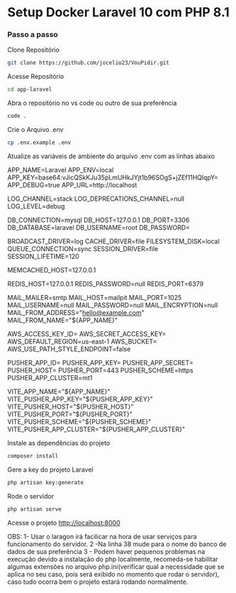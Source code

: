 
# Setup Docker Laravel 10 com PHP 8.1

### Passo a passo
Clone Repositório
```sh
git clone https://github.com/jocelio23/VouPidir.git
```

Acesse Repositório
```sh
cd app-laravel
```
Abra o repositório no vs code  ou outro de sua preferência
```sh
code . 
```

Crie o Arquivo .env
```sh
cp .env.example .env
```
Atualize as variáveis de ambiente do arquivo .env com as linhas abaixo 

APP_NAME=Laravel
APP_ENV=local
APP_KEY=base64:vJicQSkKJu35pLmUHkJYjt1b96SOgS+jZEf11HQlqpY=
APP_DEBUG=true
APP_URL=http://localhost

LOG_CHANNEL=stack
LOG_DEPRECATIONS_CHANNEL=null
LOG_LEVEL=debug

DB_CONNECTION=mysql
DB_HOST=127.0.0.1
DB_PORT=3306
DB_DATABASE=laravel
DB_USERNAME=root
DB_PASSWORD=

BROADCAST_DRIVER=log
CACHE_DRIVER=file
FILESYSTEM_DISK=local
QUEUE_CONNECTION=sync
SESSION_DRIVER=file
SESSION_LIFETIME=120

MEMCACHED_HOST=127.0.0.1

REDIS_HOST=127.0.0.1
REDIS_PASSWORD=null
REDIS_PORT=6379

MAIL_MAILER=smtp
MAIL_HOST=mailpit
MAIL_PORT=1025
MAIL_USERNAME=null
MAIL_PASSWORD=null
MAIL_ENCRYPTION=null
MAIL_FROM_ADDRESS="hello@example.com"
MAIL_FROM_NAME="${APP_NAME}"

AWS_ACCESS_KEY_ID=
AWS_SECRET_ACCESS_KEY=
AWS_DEFAULT_REGION=us-east-1
AWS_BUCKET=
AWS_USE_PATH_STYLE_ENDPOINT=false

PUSHER_APP_ID=
PUSHER_APP_KEY=
PUSHER_APP_SECRET=
PUSHER_HOST=
PUSHER_PORT=443
PUSHER_SCHEME=https
PUSHER_APP_CLUSTER=mt1

VITE_APP_NAME="${APP_NAME}"
VITE_PUSHER_APP_KEY="${PUSHER_APP_KEY}"
VITE_PUSHER_HOST="${PUSHER_HOST}"
VITE_PUSHER_PORT="${PUSHER_PORT}"
VITE_PUSHER_SCHEME="${PUSHER_SCHEME}"
VITE_PUSHER_APP_CLUSTER="${PUSHER_APP_CLUSTER}"


Instale as dependências do projeto
```sh
composer install
```


Gere a key do projeto Laravel
```sh
php artisan key:generate
```
Rode o servidor 
```sh
php artisan serve
```



Acesse o projeto
[http://localhost:8000](http://localhost:8080)

OBS:
1- Usar o laragon irá facilicar na hora de usar serviços para funcionamento do servidor. 
2 -Na linha 38 mude para o nome do banco de dados de sua preferência
3 - Podem haver pequenos problemas na execução devido a instalação do php localmente, recomeda-se habilitar algumas extensões no arquivo php.ini(verificar qual a necessidade que se aplica no seu caso, pois será exibido no momento que rodar o servidor), caso tudo ocorra bem o projeto estará rodando normalmente.
